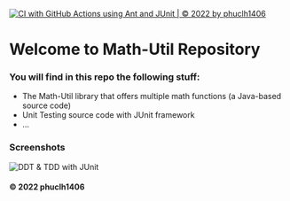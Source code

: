 [![CI with GitHub Actions using Ant and JUnit | © 2022 by phuclh1406](https://github.com/phuclh1406/math-util/actions/workflows/ci-junit.yml/badge.svg)](https://github.com/phuclh1406/math-util/actions/workflows/ci-junit.yml)

# Welcome to Math-Util Repository
### You will find in this repo the following stuff:
* The Math-Util library that offers multiple math functions (a Java-based source code)
* Unit Testing source code with JUnit framework
* ...

### Screenshots
![DDT & TDD with JUnit](https://github.com/phuclh1406/math-util/blob/main/images/DDT%20with%20JUnit.png)

#### © 2022 phuclh1406